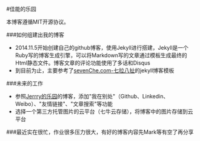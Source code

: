 
#佳能的乐园

本博客遵循MIT开源协议。

###如何组建出我的博客

+ 2014.11.5开始创建自己的github博客，使用Jekyll进行搭建，Jekyll是一个Ruby写的博客生成引擎，可以将Markdown写的文章通过模板生成最终的Html静态文件。博客文章的评论功能使用了多话和Disqus
+ 到目前为止，主要参考了[sevenChe.com-七拉八扯](http://blog.sevenche.com/)的jekyll博客模板

###未来的工作

+ 参照[Jerrry的乐园](http://http://jerryzou.com/)的博客，添加"我在别处"（Github、Linkedin、Weibo）、"友情链接"、"文章搜索"等功能
+ 选择一个第三方托管图片的云平台（七牛云存储），将博客中的图片存储到云平台

###最近实在很忙，作业很多压力很大，有好的博客内容先Mark等有空了再分享




